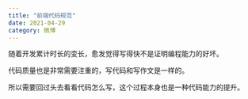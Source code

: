 ```yaml
---
title: "前端代码规范"
date: 2021-04-29
category: 微博
---
```


随着开发累计时长的变长，愈发觉得写得快不是证明编程能力的好坏。

代码质量也是非常需要注重的，写代码和写作文是一样的。

所以需要回过头去看看代码怎么写，这个过程本身也是一种代码能力的提升。

